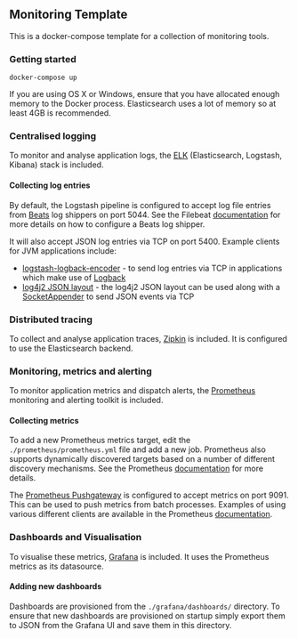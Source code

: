 ## Monitoring Template

This is a docker-compose template for a collection of monitoring tools.

### Getting started

`docker-compose up`

If you are using OS X or Windows, ensure that you have allocated enough memory to the Docker process. Elasticsearch uses a lot of memory so at least 4GB is recommended.

### Centralised logging

To monitor and analyse application logs, the [ELK](https://www.elastic.co/products/stack) (Elasticsearch, Logstash, Kibana) stack is included.

#### Collecting log entries

By default, the Logstash pipeline is configured to accept log file entries from [Beats](https://www.elastic.co/products/beats) log shippers on port 5044. See the Filebeat [documentation](https://www.elastic.co/guide/en/beats/filebeat/current/filebeat-getting-started.html) for more details on how to configure a Beats log shipper.

It will also accept JSON log entries via TCP on port 5400. Example clients for JVM applications include:

* [logstash-logback-encoder](https://github.com/logstash/logstash-logback-encoder#tcp-appenders) - to send log entries via TCP in applications which make use of [Logback](https://logback.qos.ch)
* [log4j2 JSON layout](https://logging.apache.org/log4j/2.x/manual/layouts.html#JSONLayout) - the log4j2 JSON layout can be used along with a [SocketAppender](https://logging.apache.org/log4j/2.x/manual/appenders.html#SocketAppender) to send JSON events via TCP

### Distributed tracing

To collect and analyse application traces, [Zipkin](https://zipkin.io) is included. It is configured to use the Elasticsearch backend.

### Monitoring, metrics and alerting

To monitor application metrics and dispatch alerts, the [Prometheus](https://prometheus.io) monitoring and alerting toolkit is included.

#### Collecting metrics

To add a new Prometheus metrics target, edit the `./prometheus/prometheus.yml` file and add a new job. Prometheus also supports dynamically discovered targets based on a number of different discovery mechanisms. See the Prometheus [documentation](https://prometheus.io/docs/prometheus/latest/configuration/configuration/#<scrape_config>) for more details.

The [Prometheus Pushgateway](https://github.com/prometheus/pushgateway) is configured to accept metrics on port 9091. This can be used to push metrics from batch processes. Examples of using various different clients are available in the Prometheus [documentation](https://prometheus.io/docs/instrumenting/pushing/).

### Dashboards and Visualisation

To visualise these metrics, [Grafana](http://grafana.com) is included. It uses the Prometheus metrics as its datasource.

#### Adding new dashboards

Dashboards are provisioned from the `./grafana/dashboards/` directory. To ensure that new dashboards are provisioned on startup simply export them to JSON from the Grafana UI and save them in this directory.
